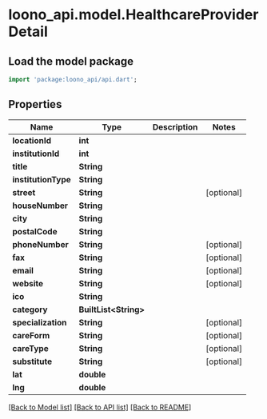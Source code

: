 # loono_api.model.HealthcareProviderDetail

## Load the model package
```dart
import 'package:loono_api/api.dart';
```

## Properties
Name | Type | Description | Notes
------------ | ------------- | ------------- | -------------
**locationId** | **int** |  | 
**institutionId** | **int** |  | 
**title** | **String** |  | 
**institutionType** | **String** |  | 
**street** | **String** |  | [optional] 
**houseNumber** | **String** |  | 
**city** | **String** |  | 
**postalCode** | **String** |  | 
**phoneNumber** | **String** |  | [optional] 
**fax** | **String** |  | [optional] 
**email** | **String** |  | [optional] 
**website** | **String** |  | [optional] 
**ico** | **String** |  | 
**category** | **BuiltList&lt;String&gt;** |  | 
**specialization** | **String** |  | [optional] 
**careForm** | **String** |  | [optional] 
**careType** | **String** |  | [optional] 
**substitute** | **String** |  | [optional] 
**lat** | **double** |  | 
**lng** | **double** |  | 

[[Back to Model list]](../README.md#documentation-for-models) [[Back to API list]](../README.md#documentation-for-api-endpoints) [[Back to README]](../README.md)



